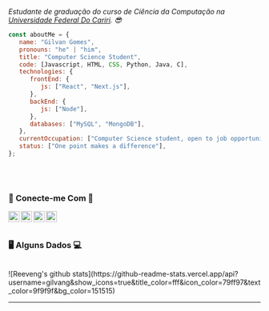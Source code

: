 <p><em>
  Estudante de graduação do curso de Ciência da Computação na <a href="https://www.ufca.edu.br/">Universidade Federal Do Cariri</a>. 😎</br>
</em></p>


```javascript
const aboutMe = {
   name: "Gilvan Gomes",
   pronouns: "he" | "him",
   title: "Computer Science Student",
   code: [Javascript, HTML, CSS, Python, Java, C],
   technologies: {
      frontEnd: {
         js: ["React", "Next.js"],
      },
      backEnd: {
         js: ["Node"],
      },
      databases: ["MySQL", "MongoDB"],
   },
   currentOccupation: ["Computer Science student, open to job opportunities"],
   status: ["One point makes a difference"],
};
```
</br></br>

### 📱 Conecte-me Com 📱
[<img align="left" alt="GilvanG | GitHub" width="22px" src="https://cdn.jsdelivr.net/npm/simple-icons@v4/icons/github.svg" />][github]
[<img align="left" alt="GilvanG | LinkedIn" width="22px" src="https://cdn.jsdelivr.net/npm/simple-icons@v4/icons/linkedin.svg" />][linkedin]
[<img align="left" alt="GilvanG | Instagram" width="22px" src="https://cdn.jsdelivr.net/npm/simple-icons@v4/icons/instagram.svg" />][instagram]
[<img align="left" alt="GilvanG | Telegram" width="22px" src="https://cdn.jsdelivr.net/npm/simple-icons@v4/icons/telegram.svg" />][telegram]

</br></br>
### 🖥️ Alguns Dados 💻
</br>
![Reeveng's github stats](https://github-readme-stats.vercel.app/api?username=gilvang&show_icons=true&title_color=fff&icon_color=79ff97&text_color=9f9f9f&bg_color=151515)

---
[github]: https://github.com/GilvanG/
[instagram]: https://www.instagram.com/jr.gilvan/
[linkedin]: https://www.linkedin.com/in/gilvan-gomes-29758b20a/
[telegram]: https://t.me/gilvangj
